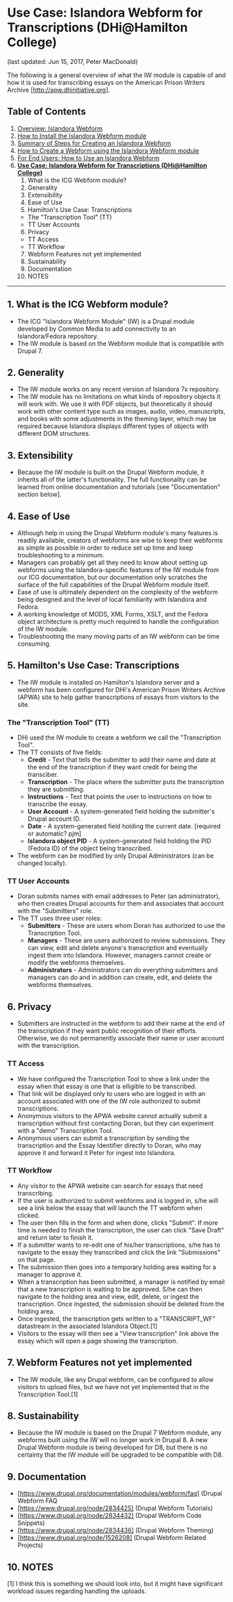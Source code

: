 # Use Case: Islandora Webform for Transcriptions (DHi@Hamilton College)
(last updated: Jun 15, 2017, Peter MacDonald)

The following is a general overview of what the IW module is capable of and how it is used for transcribing essays on the American Prison Writers Archive [http://apw.dhinitiative.org].

## Table of Contents

1. [Overview: Islandora Webform](https://github.com/Islandora-Collaboration-Group/islandora_webform/blob/7.x/README.md)
2. [How to Install the Islandora Webform module](https://github.com/Islandora-Collaboration-Group/islandora_webform/blob/7.x/docs/help_with_icg_webform_installation.md)
3. [Summary of Steps for Creating an Islandora Webform](https://github.com/Islandora-Collaboration-Group/islandora_webform/blob/7.x/docs/help_with_icg_webform_steps.md)
4. [How to Create a Webform using the Islandora Webform module](https://github.com/Islandora-Collaboration-Group/islandora_webform/blob/7.x/docs/help_with_icg_webform_creation.md)
5. [For End Users: How to Use an Islandora Webform](https://github.com/Islandora-Collaboration-Group/islandora_webform/blob/7.x/docs/help_with_icg_webform_for_users.md)
6. **[Use Case: Islandora Webform for Transcriptions (DHi@Hamilton College)](https://github.com/Islandora-Collaboration-Group/islandora_webform/blob/7.x/docs/help_with_icg_webform_transcriptions.md)**  
    1. What is the ICG Webform module?  
    2. Generality  
    3. Extensibility  
    4. Ease of Use  
    5. Hamilton's Use Case: Transcriptions  
      * The "Transcription Tool" (TT)  
      * TT User Accounts  
    6. Privacy  
      * TT Access  
      * TT Workflow  
    7. Webform Features not yet implemented  
    8. Sustainability  
    9. Documentation  
    10. NOTES  

***

## 1. What is the ICG Webform module?

  * The ICG "Islandora Webform Module" (IW) is a Drupal module developed by Common Media to add connectivity to an Islandora/Fedora repository.
  * The IW module is based on the Webform module that is compatible with Drupal 7.

## 2. Generality

  * The IW module works on any recent version of Islandora 7x repository.
  * The IW module has no limitations on what kinds of repository objects it will work with. We use it with PDF objects, but theoretically it should work with other content type such as images, audio, video, manuscripts, and books with some adjustments in the theming layer, which may be required because Islandora displays different types of objects with different DOM structures.

## 3. Extensibility

  * Because the IW module is built on the Drupal Webform module, it inherits all of the latter's functionality. The full functionality can be learned from online documentation and tutorials [see "Documentation" section below].

## 4. Ease of Use

  * Although help in using the Drupal Webform module's many features is readily available, creators of webforms are wise to keep their webforms as simple as possible in order to reduce set up time and keep troubleshooting to a minimum.
  * Managers can probably get all they need to know about setting up webforms using the Islandora-specific features of the IW module from our ICG documentation, but our documentation only scratches the surface of the full capabilities of the Drupal Webform module itself.
  * Ease of use is ultimately dependent on the complexity of the webform being designed and the level of local familiarity with Islandora and Fedora.
  * A working knowledge of MODS, XML Forms, XSLT, and the Fedora object architecture is pretty much required to handle the configuration of the IW module.
  * Troubleshooting the many moving parts of an IW webform can be time consuming.

## 5. Hamilton's Use Case: Transcriptions

* The IW module is installed on Hamilton's Islandora server and a webform has been configured for DHi's American Prison Writers Archive (APWA) site to help gather transcriptions of essays from visitors to the site.

### The "Transcription Tool" (TT)

  * DHi used the IW module to create a webform we call the "Transcription Tool".
  * The TT consists of five fields:
    * __Credit__ - Text that tells the submitter to add their name and date at the end of the transcription if they want credit for being the transciber.
    * __Transcription__ - The place where the submitter puts the transcription they are submitting.
    * __Instructions__ - Text that points the user to instructions on how to transcribe the essay.
    * __User Account__ - A system-generated field holding the submitter's Drupal account ID.
    * __Date__ - A system-generated field holding the current date. [required or automatic? pjm]
    * __Islandora object PID__ - A system-generated field holding the PID (Fedora ID) of the object being transcribed.
  * The webform can be modified by only Drupal Administrators (can be changed locally).

### TT User Accounts

  * Doran submits names with email addresses to Peter (an administrator), who then creates Drupal accounts for them and associates that account with the "Submitters" role.
  * The TT uses three user roles:
    * __Submitters__ - These are users whom Doran has authorized to use the Transcription Tool.
    * __Managers__ - These are users authorized to review submissions. They can view, edit and delete anyone's transcription and eventually ingest them into Islandora. However, managers cannot create or modify the webforms themselves.
    * __Administrators__ - Administrators can do everything submitters and managers can do and in addition can create, edit, and delete the webforms themselves.

## 6. Privacy

  * Submitters are instructed in the webform to add their name at the end of the transcription if they want public recognition of their efforts. Otherwise, we do not permanently associate their name or user account with the transcription.

### TT Access

  * We have configured the Transcription Tool to show a link under the essay when that essay is one that is elligible to be transcribed.
  * That link will be displayed only to users who are logged in with an account associated with one of the IW role authorized to submit transcriptions.
  * Anonymous visitors to the APWA website cannot actually submit a transcription without first contacting Doran, but they can experiment with a "demo" Transcription Tool.
  * Anonymous users can submit a transcription by sending the transcription and the Essay Identifier directly to Doran, who may approve it and forward it Peter for ingest into Islandora.

### TT Workflow

  * Any visitor to the APWA website can search for essays that need transcribing.
  * If the user is authorized to submit webforms and is logged in, s/he will see a link below the essay that will launch the TT webform when clicked.
  * The user then fills in the form and when done, clicks "Submit". If more time is needed to finish the transcription, the user can click "Save Draft" and return later to finish it.
  * If a submitter wants to re-edit one of his/her transcriptions, s/he has to navigate to the essay they transcribed and click the link "Submissions" on that page.
  * The submission then goes into a temporary holding area waiting for a manager to approve it.
  * When a transcription has been submitted, a manager is notified by email that a new transcription is waiting to be approved. S/he can then navigate to the holding area and view, edit, delete, or ingest the transcription. Once ingested, the submission should be deleted from the holding area.
  * Once ingested, the transcription gets written to a "TRANSCRIPT_WF" datastream in the associated Islandora Object.[1]
  * Visitors to the essay will then see a "View transcription" link above the essay which will open a page showing the transcription.

## 7. Webform Features not yet implemented

  * The IW module, like any Drupal webform, can be configured to allow visitors to upload files, but we have not yet implemented that in the Transcription Tool.[1]

## 8. Sustainability

  * Because the IW module is based on the Drupal 7 Webform module, any webforms built using the IW will no longer work in Drupal 8. A new Drupal Webform module is being developed for D8, but there is no certainty that the IW module will be upgraded to be compatible with D8.

## 9. Documentation

  * [https://www.drupal.org/documentation/modules/webform/faq] (Drupal Webform FAQ
  * [https://www.drupal.org/node/2834425] (Drupal Webform Tutorials)
  * [https://www.drupal.org/node/2834432] (Drupal Webform Code Snippets)
  * [https://www.drupal.org/node/2834436] (Drupal Webform Theming)
  * [https://www.drupal.org/node/1526208] (Drupal Webform Related Projects)

## 10. NOTES

[1] I think this is something we should look into, but it might have significant workload issues regarding handling the uploads.  
